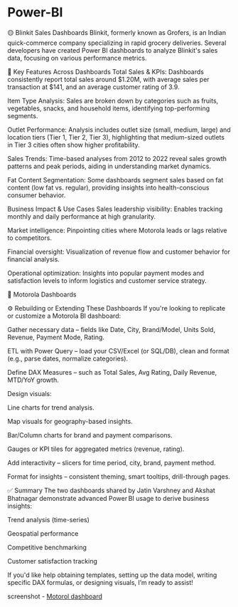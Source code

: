 # Power-BI
🟡 Blinkit Sales Dashboards
Blinkit, formerly known as Grofers, is an Indian quick-commerce company specializing in rapid grocery deliveries. Several developers have created Power BI dashboards to analyze Blinkit's sales data, focusing on various performance metrics.

🔹 Key Features Across Dashboards
Total Sales & KPIs: Dashboards consistently report total sales around $1.20M, with average sales per transaction at $141, and an average customer rating of 3.9.

Item Type Analysis: Sales are broken down by categories such as fruits, vegetables, snacks, and household items, identifying top-performing segments.

Outlet Performance: Analysis includes outlet size (small, medium, large) and location tiers (Tier 1, Tier 2, Tier 3), highlighting that medium-sized outlets in Tier 3 cities often show higher profitability.

Sales Trends: Time-based analyses from 2012 to 2022 reveal sales growth patterns and peak periods, aiding in understanding market dynamics.

Fat Content Segmentation: Some dashboards segment sales based on fat content (low fat vs. regular), providing insights into health-conscious consumer behavior.


Business Impact & Use Cases
Sales leadership visibility: Enables tracking monthly and daily performance at high granularity.

Market intelligence: Pinpointing cities where Motorola leads or lags relative to competitors.

Financial oversight: Visualization of revenue flow and customer behavior for financial analysis.

Operational optimization: Insights into popular payment modes and satisfaction levels to inform logistics and customer service strategy.


📱 Motorola Dashboards

⚙️ Rebuilding or Extending These Dashboards
If you're looking to replicate or customize a Motorola BI dashboard:

Gather necessary data – fields like Date, City, Brand/Model, Units Sold, Revenue, Payment Mode, Rating.

ETL with Power Query – load your CSV/Excel (or SQL/DB), clean and format (e.g., parse dates, normalize categories).

Define DAX Measures – such as Total Sales, Avg Rating, Daily Revenue, MTD/YoY growth.

Design visuals:

Line charts for trend analysis.

Map visuals for geography-based insights.

Bar/Column charts for brand and payment comparisons.

Gauges or KPI tiles for aggregated metrics (revenue, rating).

Add interactivity – slicers for time period, city, brand, payment method.

Format for insights – consistent theming, smart tooltips, drill-through pages.

✅ Summary
The two dashboards shared by Jatin Varshney and Akshat Bhatnagar demonstrate advanced Power BI usage to derive business insights:

Trend analysis (time-series)

Geospatial performance

Competitive benchmarking

Customer satisfaction tracking

If you'd like help obtaining templates, setting up the data model, writing specific DAX formulas, or designing visuals, I’m ready to assist!

screenshot - [Motorol dashboard](https://github.com/abhishekbosle/Power-BI/blob/main/Screenshot%202025-06-19%20160036.png)
